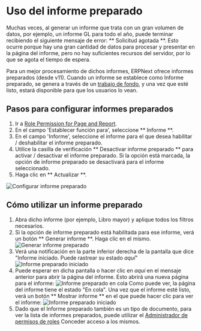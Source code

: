 <!-- add-breadcrumbs -->
# Uso del informe preparado

Muchas veces, al generar un informe que trata con un gran volumen de datos, por ejemplo, un informe GL para todo el año, puede terminar recibiendo el siguiente mensaje de error: ** Solicitud agotada **. Esto ocurre porque hay una gran cantidad de datos para procesar y presentar en la página del informe, pero no hay suficientes recursos del servidor, por lo que se agota el tiempo de espera.

Para un mejor procesamiento de dichos informes, ERPNext ofrece informes preparados (desde v11). Cuando un informe se establece como Informe preparado, se genera a través de un [trabajo de fondo](https://frappe.io/docs/user/en/guides/app-development/running-background-jobs), y una vez que esté listo, estará disponible para que los usuarios lo vean.

## Pasos para configurar informes preparados

1. Ir a [Role Permission for Page and Report](/docs/user/manual/en/setting-up/users-and-permissions/role-permission-for-page-and-report).
1. En el campo 'Establecer función para', seleccione ** Informe **.
1. En el campo 'Informe', seleccione el informe para el que desea habilitar / deshabilitar el informe preparado.
1. Utilice la casilla de verificación ** Desactivar informe preparado ** para activar / desactivar el informe preparado. Si la opción está marcada, la opción de informe preparado se desactivará para el informe seleccionado.
1. Haga clic en ** Actualizar **.

<img alt="Configurar informe preparado" class="screenshot" src="{{docs_base_url}}/assets/img/articles/set-prep-report.gif">

## Cómo utilizar un informe preparado

1. Abra dicho informe (por ejemplo, Libro mayor) y aplique todos los filtros necesarios.
1. Si la opción de informe preparado está habilitada para ese informe, verá un botón ** Generar informe **. Haga clic en el mismo.
    <img alt="Generar informe preparado" class="screenshot" src="{{docs_base_url}}/assets/img/articles/prepared-report-generate.png">
1. Verá una notificación en la parte inferior derecha de la pantalla que dice "Informe iniciado. Puede rastrear su estado _aquí_"
    <img alt="Informe preparado iniciado" class="screenshot" src="{{docs_base_url}}/assets/img/articles/prepared-report-bg.png">
1. Puede esperar en dicha pantalla o hacer clic en _aquí_ en el mensaje anterior para abrir la página del informe. Esto abrirá una nueva página para el informe:
    <img alt="Informe preparado en cola" class="screenshot" src="{{docs_base_url}}/assets/img/articles/prepared-report-queued.png">
    Como puede ver, la página del informe tiene el estado "En cola". Una vez que el informe esté listo, verá un botón ** Mostrar informe ** en el que puede hacer clic para ver el informe:
     <img alt="Informe preparado iniciado" class="screenshot" src="{{docs_base_url}}/assets/img/articles/prepared-report-page.png">
1. Dado que el Informe preparado también es un tipo de documento, para ver la lista de informes preparados, puede utilizar el [Administrador de permisos de roles](/docs/user/manual/en/setting-up/users-and-permissions/role-based-permissions) Conceder acceso a los mismos.
